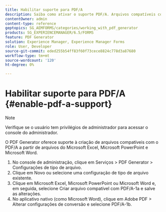 ```yaml
---
title: Habilitar suporte para PDF/A
description: Saiba como ativar o suporte PDF/A. Arquivos compatíveis com o PDF/A podem ser criados a partir de arquivos do Microsoft Excel, Microsoft PowerPoint e Microsoft Word.
contentOwner: admin
content-type: reference
geptopics: SG_AEMFORMS/categories/working_with_pdf_generator
products: SG_EXPERIENCEMANAGER/6.5/FORMS
feature: PDF Generator
solution: Experience Manager, Experience Manager Forms
role: User, Developer
source-git-commit: eded255b54ff83f60f73cece8824c778d3a87680
workflow-type: tm+mt
source-wordcount: '120'
ht-degree: 0%

---
```


# Habilitar suporte para PDF/A {#enable-pdf-a-support}

>[!NOTE]
> 
> Verifique se o usuário tem privilégios de administrador para acessar o console do administrador.

O PDF Generator oferece suporte à criação de arquivos compatíveis com o PDF/A a partir de arquivos do Microsoft Excel, Microsoft PowerPoint e Microsoft Word.

1. No console de administração, clique em Serviços > PDF Generator > Configurações de tipo de arquivo.
1. Clique em Novo ou selecione uma configuração de tipo de arquivo existente.
1. Clique em Microsoft Excel, Microsoft PowerPoint ou Microsoft Word e, em seguida, selecione Criar arquivo compatível com PDF/A-1a e salve as alterações.
1. No aplicativo nativo (como Microsoft Word), clique em Adobe PDF > Alterar configurações de conversão e selecione PDF/A-1b.
